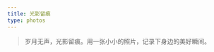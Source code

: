 ```yaml
---
title: 光影留痕
type: photos
---
```


<!-- CSS Code -->
<style>
.PhotoGrid{width:100%;max-width:1040px;margin:0 auto;text-align:center}.card{overflow:hidden;transition:.3s ease-in-out;border-radius:8px;background-color:#efefef;padding:1.4px}.ImageInCard img{padding:0;border-radius:8px}
@media(prefers-color-scheme:dark){.card{background-color:#333;}}
</style>
<!-- CSS Code End -->

> 岁月无声，光影留痕。用一张小小的照片，记录下身边的美好瞬间。

<div class="PhotoGrid"></div>